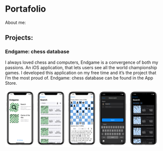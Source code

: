 # Portafolio

About me:

## Projects:

### Endgame: chess database

I always loved chess and computers, Endgame is a convergence of both my passions. An iOS application, that lets users see all the world championship games. I developed this application on my free time and it’s the project that I’m the most proud of. Endgame: chess database can be found in the App Store.

![Endgame Preview](Images/EndgamePreview.png)         

